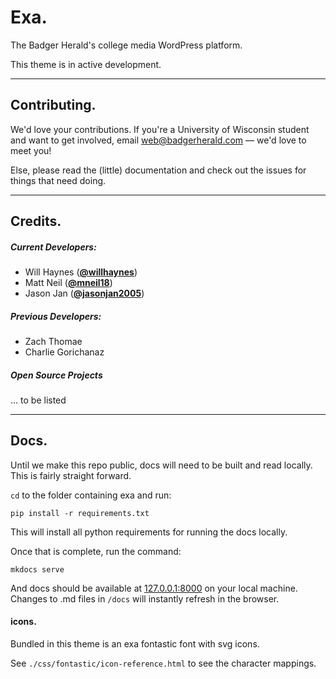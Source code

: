 # Exa.

The Badger Herald's college media WordPress platform.

This theme is in active development.

* * *

## Contributing.

We'd love your contributions. If you're a University of Wisconsin student and want to get involved,
email [web@badgerherald.com](mailto:web@badgerherald.com) — we'd love to meet you!

Else, please read the (little) documentation and check out the issues for things that need doing.

* * * 

## Credits.

##### Current Developers:

 - Will Haynes (__[@willhaynes](http://twitter.com/willhaynes)__)
 - Matt Neil (__[@mneil18](http://twitter.com/mneil18)__)
 - Jason Jan (__[@jasonjan2005](http://twitter.com/jasonjan2005)__)

##### Previous Developers:

 - Zach Thomae
 - Charlie Gorichanaz

##### Open Source Projects

 ... to be listed

* * * 

## Docs.

Until we make this repo public, docs will need to be built and read locally. This is fairly straight forward.

`cd` to the folder containing exa and run:

	pip install -r requirements.txt

This will install all python requirements for running the docs locally.

Once that is complete, run the command:

	mkdocs serve

And docs should be available at [127.0.0.1:8000](http://127.0.0.1:8000/) on your local machine. Changes to .md files in `/docs` will instantly refresh in the browser.


#### icons.

Bundled in this theme is an exa fontastic font with svg icons.

See `./css/fontastic/icon-reference.html` to see the character mappings.
